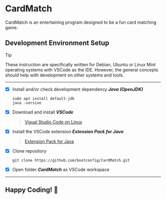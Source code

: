 # CardMatch

CardMatch is an entertaining program designed to be a fun card matching game.

## Development Environment Setup 

>[!TIP]
>These instruction are specifically written for Debian, Ubuntu or Linux Mint operating systems with VSCode as the IDE.  However, the general concepts should help with development on other systems and tools.

---
- [x] Install and/or check development dependency ***Java (OpenJDK)*** 
  
    ```
    sudo apt install default-jdk
    java -version
    ```  

- [x] Download and install ***VSCode***
    >[Visual Studio Code on Linux](https://code.visualstudio.com/docs/setup/linux)

- [x] Install the VSCode extension ***Extension Pack for Java***
    >[Extension Pack for Java](https://marketplace.visualstudio.com/items?itemName=vscjava.vscode-java-pack)

- [x] Clone repository
    ```
    git clone https://github.com/bootconfig/CardMatch.git
    ```

- [x] Open folder ***CardMatch*** as VSCode workspace
  
---

## Happy Coding! 🙂

